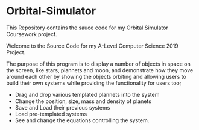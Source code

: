 # Orbital-Simulator
This Repository contains the sauce code for my Orbital Simulator Coursework project.

Welcome to the Source Code for my A-Level Computer Science 2019 Project.

The purpose of this program is to display a number of objects in space on the screen, like stars, plannets and moon, and 
demonstrate how they move around each other by showing the objects orbiting and allowing users to build their own systems while providing
the functionality for users too;
  - Drag and drop various templated plannets into the system
  - Change the position, size, mass and density of planets
  - Save and Load their previous systems
  - Load pre-templated systems
  - See and change the equations controlling the system.
